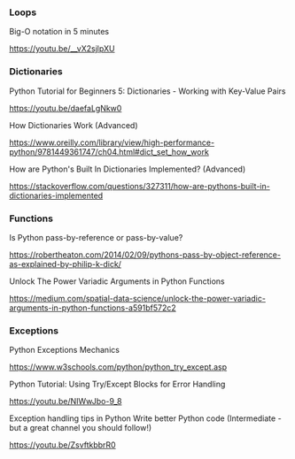 ### Loops

Big-O notation in 5 minutes

https://youtu.be/__vX2sjlpXU


### Dictionaries

Python Tutorial for Beginners 5: Dictionaries - Working with Key-Value Pairs

https://youtu.be/daefaLgNkw0

How Dictionaries Work (Advanced)

https://www.oreilly.com/library/view/high-performance-python/9781449361747/ch04.html#dict_set_how_work

How are Python's Built In Dictionaries Implemented? (Advanced)

https://stackoverflow.com/questions/327311/how-are-pythons-built-in-dictionaries-implemented

### Functions

Is Python pass-by-reference or pass-by-value?

https://robertheaton.com/2014/02/09/pythons-pass-by-object-reference-as-explained-by-philip-k-dick/

Unlock The Power Variadic Arguments in Python Functions

https://medium.com/spatial-data-science/unlock-the-power-variadic-arguments-in-python-functions-a591bf572c2

### Exceptions

Python Exceptions Mechanics

https://www.w3schools.com/python/python_try_except.asp

Python Tutorial: Using Try/Except Blocks for Error Handling

https://youtu.be/NIWwJbo-9_8 

Exception handling tips in Python Write better Python code (Intermediate - but a great channel you should follow!)

https://youtu.be/ZsvftkbbrR0
